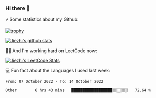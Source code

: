 ### Hi there 👋


⚡ Some statistics about my Github:


[![trophy](https://github-profile-trophy.vercel.app/?username=jiezhi&rank=-B&margin-w=6)](https://github.com/Jiezhi)

[![Jiezhi's github stats](https://github-readme-stats.vercel.app/api?username=Jiezhi&show_icons=true)](https://github.com/Jiezhi/github-readme-stats)


🙇🏼 And I'm working hard on LeetCode now:

[![Jiezhi's LeetCode Stats](https://leetcode-stats.vercel.app/api?username=Jiezhi&theme=Light)](https://leetcode.com/Jiezhi/)

💻 Fun fact about the Languages I used last week:

<!--START_SECTION:waka-->

```text
From: 07 October 2022 - To: 14 October 2022

Other        6 hrs 43 mins   ██████████████████░░░░░░░   72.64 %
```

<!--END_SECTION:waka-->

<!--
[![Top Langs](https://github-readme-stats.vercel.app/api/top-langs/?username=Jiezhi&hide=javascript,html)](https://github.com/Jiezhi/github-readme-stats)

**Jiezhi/Jiezhi** is a ✨ _special_ ✨ repository because its `README.md` (this file) appears on your GitHub profile.

Here are some ideas to get you started:

- 🔭 I’m currently working on ...
- 🌱 I’m currently learning ...
- 👯 I’m looking to collaborate on ...
- 🤔 I’m looking for help with ...
- 💬 Ask me about ...
- 📫 How to reach me: ...
- 😄 Pronouns: ...
- ⚡ Fun fact: ...
-->

